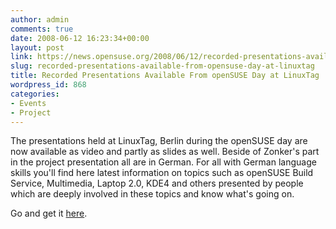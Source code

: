```yaml
---
author: admin
comments: true
date: 2008-06-12 16:23:34+00:00
layout: post
link: https://news.opensuse.org/2008/06/12/recorded-presentations-available-from-opensuse-day-at-linuxtag/
slug: recorded-presentations-available-from-opensuse-day-at-linuxtag
title: Recorded Presentations Available From openSUSE Day at LinuxTag
wordpress_id: 868
categories:
- Events
- Project
---
```


The presentations held at LinuxTag, Berlin during the openSUSE day are now available as video and partly as slides as well. Beside of Zonker's part in the project presentation all are in German. For all with German language skills you'll find here latest information on topics such as openSUSE Build Service, Multimedia, Laptop 2.0, KDE4 and others presented by people which are deeply involved in these topics and know what's going on.

Go and get it [here](http://de.opensuse.org/LinuxTag).
